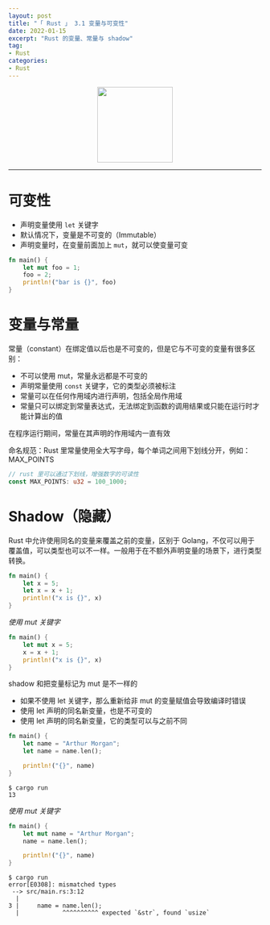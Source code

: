 ```yaml
---
layout: post
title: "「 Rust 」 3.1 变量与可变性"
date: 2022-01-15
excerpt: "Rust 的变量、常量与 shadow"
tag:
- Rust
categories:
- Rust
---
```


<div align=center><img width="150" style="border: 0px" src="https://www.rust-lang.org/static/images/rust-logo-blk.svg"></div>

------

# 可变性

- 声明变量使用 `let` 关键字
- 默认情况下，变量是不可变的（Immutable）
- 声明变量时，在变量前面加上 `mut`，就可以使变量可变

```rust
fn main() {
    let mut foo = 1;
    foo = 2;
    println!("bar is {}", foo)
}
```

# 变量与常量

常量（constant）在绑定值以后也是不可变的，但是它与不可变的变量有很多区别：

- 不可以使用 mut，常量永远都是不可变的
- 声明常量使用 `const` 关键字，它的类型必须被标注
- 常量可以在任何作用域内进行声明，包括全局作用域
- 常量只可以绑定到常量表达式，无法绑定到函数的调用结果或只能在运行时才能计算出的值

在程序运行期间，常量在其声明的作用域内一直有效

命名规范：Rust 里常量使用全大写字母，每个单词之间用下划线分开，例如：MAX_POINTS

```rust
// rust 里可以通过下划线，增强数字的可读性
const MAX_POINTS: u32 = 100_1000;
```

# Shadow（隐藏）

Rust 中允许使用同名的变量来覆盖之前的变量，区别于 Golang，不仅可以用于覆盖值，可以类型也可以不一样。一般用于在不额外声明变量的场景下，进行类型转换。

```rust
fn main() {
    let x = 5;
    let x = x + 1;
    println!("x is {}", x)
}
```

*使用 mut 关键字*

```rust
fn main() {
    let mut x = 5;
    x = x + 1;
    println!("x is {}", x)
}
```

shadow 和把变量标记为 mut 是不一样的

- 如果不使用 let 关键字，那么重新给非 mut 的变量赋值会导致编译时错误
- 使用 let 声明的同名新变量，也是不可变的
- 使用 let 声明的同名新变量，它的类型可以与之前不同

```rust
fn main() {
    let name = "Arthur Morgan";
    let name = name.len();

    println!("{}", name)
}
```

```shell
$ cargo run
13
```

*使用 mut 关键字*

```rust
fn main() {
    let mut name = "Arthur Morgan";
    name = name.len();

    println!("{}", name)
}
```

```shell
$ cargo run
error[E0308]: mismatched types
 --> src/main.rs:3:12
  |
3 |     name = name.len();
  |            ^^^^^^^^^^ expected `&str`, found `usize`
```


